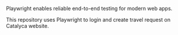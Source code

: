 Playwright enables reliable end-to-end testing for modern web apps.

This repository uses Playwright to login and create travel request on Catalyca website.